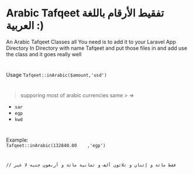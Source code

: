 
#  Arabic Tafqeet تفقيط الأرقام باللغة العربية :)

An Arabic Tafqeet Classes all You need is to add it to 
your Laravel App Directory In Directory with name Tafqeet and put those files in and
add use the class and it goes really well
#
Usage `Tafqeet::inArabic($amount,'usd')`
#
> supporing most of arabic currencies same >  => 
* `sar` 
* `egp` 
* `kwd` 
#
Example:  
`Tafqeet::inArabic(132840.00	,'egp')` 
#
`// فقط مائة و إثنان و ثلاثون ألف و ثمانية مائة و أربعون جنيه لا غير`
